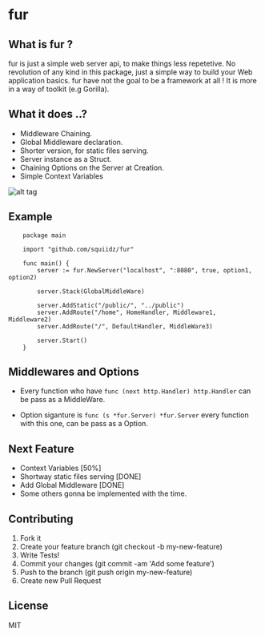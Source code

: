 fur
=======

## What is fur ?

fur is just a simple web server api, to make things less repetetive.
No revolution of any kind in this package, just a simple way to build your 
Web application basics. fur have not the goal to be a framework at all !
It is more in a way of toolkit (e.g Gorilla). 

## What it does ..?

- Middleware Chaining.
- Global Middleware declaration.
- Shorter version, for static files serving.
- Server instance as a Struct.
- Chaining Options on the Server at Creation.
- Simple Context Variables

![alt tag](http://upload.wikimedia.org/wikipedia/commons/8/8c/Marmota.jpg)

## Example
``` 
	package main
	
	import "github.com/squiidz/fur"
	
	func main() {
	    server := fur.NewServer("localhost", ":8080", true, option1, option2)

	    server.Stack(GlobalMiddleWare)

	    server.AddStatic("/public/", "../public")
	    server.AddRoute("/home", HomeHandler, Middleware1, Middleware2)
	    server.AddRoute("/", DefaultHandler, MiddleWare3)

	    server.Start()
	}
```

## Middlewares and Options
- Every function who have ` func (next http.Handler) http.Handler ` can be pass as a MiddleWare.

- Option siganture is ` func (s *fur.Server) *fur.Server ` every function with this one, can be pass as a Option.

## Next Feature
- Context Variables [50%]
- Shortway static files serving [DONE] 
- Add Global Middleware [DONE]
- Some others gonna be implemented with the time.

## Contributing

1. Fork it
2. Create your feature branch (git checkout -b my-new-feature)
3. Write Tests!
4. Commit your changes (git commit -am 'Add some feature')
5. Push to the branch (git push origin my-new-feature)
6. Create new Pull Request

## License
MIT
